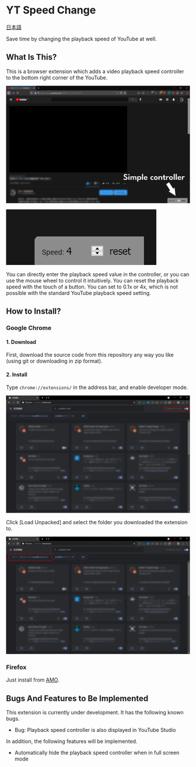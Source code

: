 # YT Speed Change

[日本語](README_ja.md)

Save time by changing the playback speed of YouTube at well.

## What Is This?

This is a browser extension which adds a video playback speed controller to the bottom right corner of the YouTube.

![Screenshot](image/for_readme/sample.png)

![Screenshot](image/for_readme/sample2.png)

You can directly enter the playback speed value in the controller, or you can use the mouse wheel to control it intuitively. You can reset the playback speed with the touch of a button. You can set to 0.1x or 4x, which is not possible with the standard YouTube playback speed setting.

## How to Install?

### Google Chrome

#### 1. Download

First, download the source code from this repository any way you like (using git or downloading in zip format).

#### 2. Install

Type ``chrome://extensions/`` in the address bar, and enable developer mode.

![Screenshot](image/for_readme/chrome_extensions.png)

Click [Load Unpacked] and select the folder you downloaded the extension to.

![Screenshot](image/for_readme/chrome_extensions2.png)

### Firefox

Just install from [AMO](https://addons.mozilla.org/ja/firefox/addon/yt-speed-change/).

## Bugs And Features to Be Implemented

This extension is currently under development. It has the following known bugs.

- Bug: Playback speed controller is also displayed in YouTube Studio

In addition, the following features will be implemented.

- Automatically hide the playback speed controller when in full screen mode
